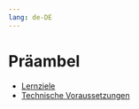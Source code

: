 ```yaml
---
lang: de-DE
---
```

# Präambel
- [Lernziele](../introduction/introduction_learning-outcomes) 
- [Technische Voraussetzungen](../introduction/introduction_requirements) 

